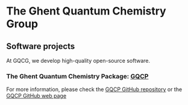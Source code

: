 # The Ghent Quantum Chemistry Group


## Software projects

At GQCG, we develop high-quality open-source software.


### The Ghent Quantum Chemistry Package: [GQCP](https://github.com/GQCG/gqcp)

For more information, please check the [GQCP GitHub repository](https://github.com/GQCG/gqcp) or the [GQCP GitHub web page](GQCP/index.md)
